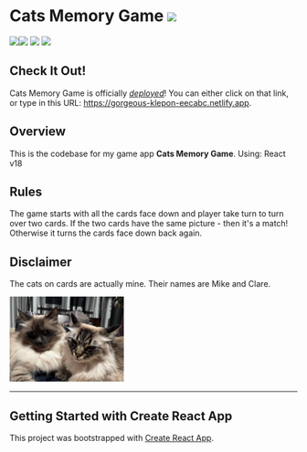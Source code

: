 # **Cats Memory Game** <img src="https://media.giphy.com/media/l2JJDdD7cv4xdGGis/giphy-downsized-large.gif" width="60">

<img src="https://cdn.jsdelivr.net/npm/devicons@1.8.0/!SVG/react.svg" height="35"/><img src="https://cdn.jsdelivr.net/npm/devicons@1.8.0/!SVG/javascript_1.svg" height="35"/> <img src="https://cdn.jsdelivr.net/npm/devicons@1.8.0/!SVG/css3.svg" height="35"/>
<img src="https://cdn.jsdelivr.net/npm/devicons@1.8.0/!SVG/html5.svg" height="35"/>

## **Check It Out!**

Cats Memory Game is officially _[deployed](https://gorgeous-klepon-eecabc.netlify.app/)_! You can either click on that link, or type in this URL: <https://gorgeous-klepon-eecabc.netlify.app>.

## **Overview**

This is the codebase for my game app **Cats Memory Game**.
Using: React v18

## **Rules**

The game starts with all the cards face down and player take turn to turn over two cards. If the two cards have the same picture - then it's a match! Otherwise it turns the cards face down back again.

## **Disclaimer**

The cats on cards are actually mine. Their names are Mike and Clare.

<img src="public/img/cats.png" alt="My cool cats" width="200"/>

-----
## Getting Started with **Create React App**

This project was bootstrapped with [Create React App](https://github.com/facebook/create-react-app).
